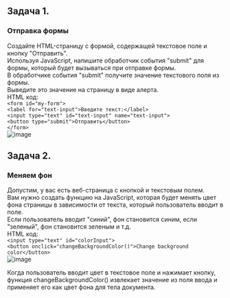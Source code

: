 ## Задача 1.   
### Отправка формы  

Создайте HTML-страницу с формой, содержащей текстовое поле и кнопку "Отправить".  
Используя JavaScript, напишите обработчик события "submit" для формы, который будет вызываться при отправке формы.  
В обработчике события "submit" получите значение текстового поля из формы.  
Выведите это значение на страницу в виде алерта.  
HTML код:  
 `<form id="my-form">`  
		`<label for="text-input">Введите текст:</label>`  
		`<input type="text" id="text-input" name="text-input">`  
		`<button type="submit">Отправить</button>`  
	`</form>`  
  ![image](https://user-images.githubusercontent.com/113675674/226186217-cb43d082-c537-4ba2-a319-831b24820f1b.png)  


## Задача 2.   
### Меняем фон  
Допустим, у вас есть веб-страница с кнопкой и текстовым полем.   
Вам нужно создать функцию на JavaScript, которая будет менять цвет фона страницы в зависимости от текста, который пользователь вводит в поле.   
Если пользователь вводит "синий", фон становится синим, если "зеленый", фон становится зеленым и т.д.  
HTML код:  
`<input type="text" id="colorInput">`  
`<button onclick="changeBackgroundColor()">Change background color</button>`  
![image](https://user-images.githubusercontent.com/113675674/226188303-3524e1b6-f2d9-41a9-b42f-5139996f100b.png)  
  
  Когда пользователь вводит цвет в текстовое поле и нажимает кнопку, функция changeBackgroundColor() извлекает значение из поля ввода и применяет его как цвет фона для тела документа.  
